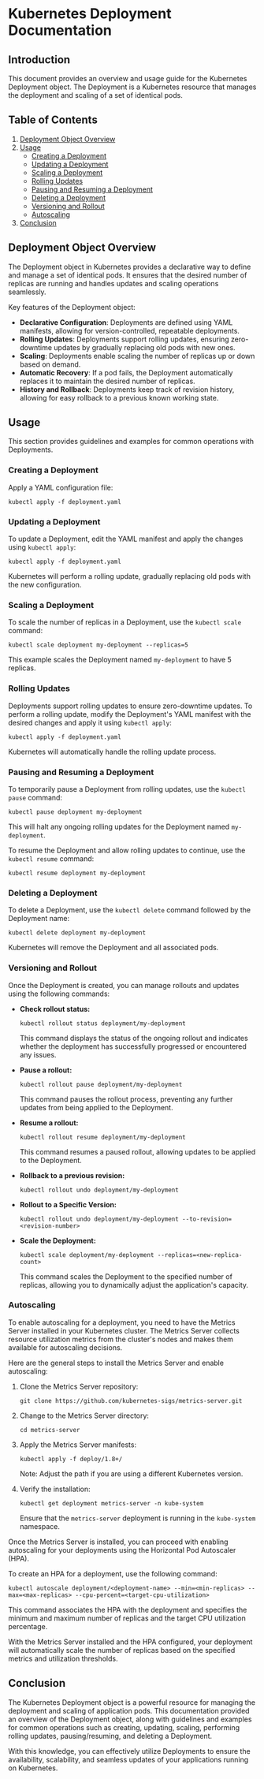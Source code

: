 # Kubernetes Deployment Documentation

## Introduction

This document provides an overview and usage guide for the Kubernetes Deployment object. The Deployment is a Kubernetes resource that manages the deployment and scaling of a set of identical pods.

## Table of Contents

1. [Deployment Object Overview](#deployment-object-overview)
2. [Usage](#usage)
   - [Creating a Deployment](#creating-a-deployment)
   - [Updating a Deployment](#updating-a-deployment)
   - [Scaling a Deployment](#scaling-a-deployment)
   - [Rolling Updates](#rolling-updates)
   - [Pausing and Resuming a Deployment](#pausing-and-resuming-a-deployment)
   - [Deleting a Deployment](#deleting-a-deployment)
   - [Versioning and Rollout](#versioning-and-rollout)
   - [Autoscaling](#autoscaling)
3. [Conclusion](#conclusion)



## Deployment Object Overview

The Deployment object in Kubernetes provides a declarative way to define and manage a set of identical pods. It ensures that the desired number of replicas are running and handles updates and scaling operations seamlessly.

Key features of the Deployment object:

- **Declarative Configuration**: Deployments are defined using YAML manifests, allowing for version-controlled, repeatable deployments.
- **Rolling Updates**: Deployments support rolling updates, ensuring zero-downtime updates by gradually replacing old pods with new ones.
- **Scaling**: Deployments enable scaling the number of replicas up or down based on demand.
- **Automatic Recovery**: If a pod fails, the Deployment automatically replaces it to maintain the desired number of replicas.
- **History and Rollback**: Deployments keep track of revision history, allowing for easy rollback to a previous known working state.

## Usage

This section provides guidelines and examples for common operations with Deployments.

### Creating a Deployment

Apply a YAML configuration file:

```shell
kubectl apply -f deployment.yaml
```

### Updating a Deployment

To update a Deployment, edit the YAML manifest and apply the changes using `kubectl apply`:

```shell
kubectl apply -f deployment.yaml
```

Kubernetes will perform a rolling update, gradually replacing old pods with the new configuration.

### Scaling a Deployment

To scale the number of replicas in a Deployment, use the `kubectl scale` command:

```shell
kubectl scale deployment my-deployment --replicas=5
```

This example scales the Deployment named `my-deployment` to have 5 replicas.

### Rolling Updates

Deployments support rolling updates to ensure zero-downtime updates. To perform a rolling update, modify the Deployment's YAML manifest with the desired changes and apply it using `kubectl apply`:

```shell
kubectl apply -f deployment.yaml
```

Kubernetes will automatically handle the rolling update process.

### Pausing and Resuming a Deployment

To temporarily pause a Deployment from rolling updates, use the `kubectl pause` command:

```shell
kubectl pause deployment my-deployment
```

This will halt any ongoing rolling updates for the Deployment named `my-deployment`.

To resume the Deployment and allow rolling updates to continue, use the `kubectl resume` command:

```shell
kubectl resume deployment my-deployment
```

### Deleting a Deployment

To delete a Deployment, use the `kubectl delete` command followed by the Deployment name:

```shell
kubectl delete deployment my-deployment
```

Kubernetes will remove the Deployment and all associated pods.

### Versioning and Rollout

Once the Deployment is created, you can manage rollouts and updates using the following commands:

- **Check rollout status:**

  ```shell
  kubectl rollout status deployment/my-deployment
  ```

  This command displays the status of the ongoing rollout and indicates whether the deployment has successfully progressed or encountered any issues.

- **Pause a rollout:**

  ```shell
  kubectl rollout pause deployment/my-deployment
  ```

  This command pauses the rollout process, preventing any further updates from being applied to the Deployment.

- **Resume a rollout:**

  ```shell
  kubectl rollout resume deployment/my-deployment
  ```

  This command resumes a paused rollout, allowing updates to be applied to the Deployment.

- **Rollback to a previous revision:**

  ```shell
  kubectl rollout undo deployment/my-deployment
  ```
- **Rollout to a Specific Version:**

  ```shell
  kubectl rollout undo deployment/my-deployment --to-revision=<revision-number>
  ```

- **Scale the Deployment:**

  ```shell
  kubectl scale deployment/my-deployment --replicas=<new-replica-count>
  ```

  This command scales the Deployment to the specified number of replicas, allowing you to dynamically adjust the application's capacity.

### Autoscaling

To enable autoscaling for a deployment, you need to have the Metrics Server installed in your Kubernetes cluster. The Metrics Server collects resource utilization metrics from the cluster's nodes and makes them available for autoscaling decisions.

Here are the general steps to install the Metrics Server and enable autoscaling:

1. Clone the Metrics Server repository:

   ```shell
   git clone https://github.com/kubernetes-sigs/metrics-server.git
   ```

2. Change to the Metrics Server directory:

   ```shell
   cd metrics-server
   ```

3. Apply the Metrics Server manifests:

   ```shell
   kubectl apply -f deploy/1.8+/
   ```

   Note: Adjust the path if you are using a different Kubernetes version.

4. Verify the installation:

   ```shell
   kubectl get deployment metrics-server -n kube-system
   ```

   Ensure that the `metrics-server` deployment is running in the `kube-system` namespace.

Once the Metrics Server is installed, you can proceed with enabling autoscaling for your deployments using the Horizontal Pod Autoscaler (HPA).

To create an HPA for a deployment, use the following command:

```shell
kubectl autoscale deployment/<deployment-name> --min=<min-replicas> --max=<max-replicas> --cpu-percent=<target-cpu-utilization>
```

This command associates the HPA with the deployment and specifies the minimum and maximum number of replicas and the target CPU utilization percentage.

With the Metrics Server installed and the HPA configured, your deployment will automatically scale the number of replicas based on the specified metrics and utilization thresholds.


## Conclusion

The Kubernetes Deployment object is a powerful resource for managing the deployment and scaling of application pods. This documentation provided an overview of the Deployment object, along with guidelines and examples for common operations such as creating, updating, scaling, performing rolling updates, pausing/resuming, and deleting a Deployment.

With this knowledge, you can effectively utilize Deployments to ensure the availability, scalability, and seamless updates of your applications running on Kubernetes.